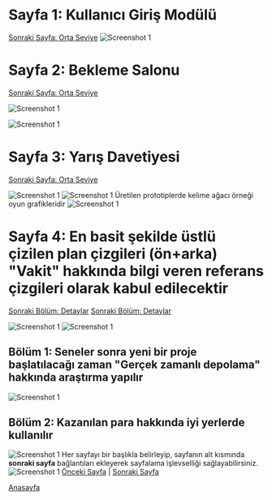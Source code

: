 # Sayfa 1: Kullanıcı Giriş Modülü
[Sonraki Sayfa: Orta Seviye](#sayfa-2-orta-seviye)
![Screenshot 1](static/01-Login.png)

# Sayfa 2: Bekleme Salonu
[Sonraki Sayfa: Orta Seviye](#sayfa-2-orta-seviye)

![Screenshot 1](static/02-Lobby.png)

![Screenshot 1](static/03-Trackers.png)

# Sayfa 3: Yarış Davetiyesi
[Sonraki Sayfa: Orta Seviye](#sayfa-2-orta-seviye)

![Screenshot 1](static/04-Grafi2000.png)
![Screenshot 1](static/selectbox.jpg)
Üretilen prototiplerde kelime ağacı örneği oyun grafikleridir
![Screenshot 1](static/05-MostCollaborativeQueries.png)



# Sayfa 4: En basit şekilde üstlü çizilen plan çizgileri (ön+arka) "Vakit" hakkında bilgi veren referans çizgileri olarak kabul edilecektir
[Sonraki Bölüm: Detaylar](#bölüm-1-giriş)
[Sonraki Bölüm: Detaylar](#bölüm-2-detaylar)


![Screenshot 1](static/06-Stats.png)
![Screenshot 1](static/10-gridView.png)



## Bölüm 1: Seneler sonra yeni bir proje başlatılacağı zaman  "Gerçek zamanlı depolama" hakkında araştırma yapılır

![Screenshot 1](static/07-Winner.png)

## Bölüm 2: Kazanılan para hakkında iyi yerlerde kullanılır

![Screenshot 1](static/08-Loser.png)
Her sayfayı bir başlıkla belirleyip, sayfanın alt kısmında **sonraki sayfa** bağlantıları ekleyerek sayfalama işlevselliği sağlayabilirsiniz.
![Screenshot 1](static/09-SearchResult.png)
[Önceki Sayfa](sayfa1.md) | [Sonraki Sayfa](sayfa3.md)

[Anasayfa](https://github.com/megaconet/Gitbook-README-Book/)
